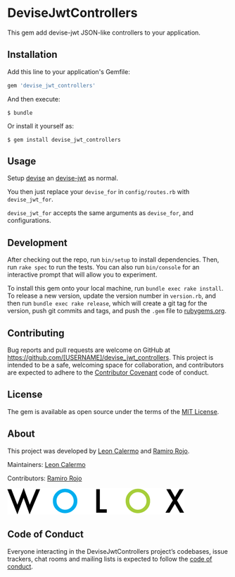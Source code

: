 # DeviseJwtControllers

This gem add devise-jwt JSON-like controllers to your application.

## Installation

Add this line to your application's Gemfile:

```ruby
gem 'devise_jwt_controllers'
```

And then execute:

    $ bundle

Or install it yourself as:

    $ gem install devise_jwt_controllers

## Usage

Setup [devise](https://github.com/plataformatec/devise) an [devise-jwt](https://github.com/waiting-for-dev/devise-jwt) as normal.

You then just replace your `devise_for` in `config/routes.rb` with `devise_jwt_for`.

`devise_jwt_for` accepts the same arguments as `devise_for`, and configurations.

## Development

After checking out the repo, run `bin/setup` to install dependencies. Then, run `rake spec` to run the tests. You can also run `bin/console` for an interactive prompt that will allow you to experiment.

To install this gem onto your local machine, run `bundle exec rake install`. To release a new version, update the version number in `version.rb`, and then run `bundle exec rake release`, which will create a git tag for the version, push git commits and tags, and push the `.gem` file to [rubygems.org](https://rubygems.org).

## Contributing

Bug reports and pull requests are welcome on GitHub at https://github.com/[USERNAME]/devise_jwt_controllers. This project is intended to be a safe, welcoming space for collaboration, and contributors are expected to adhere to the [Contributor Covenant](http://contributor-covenant.org) code of conduct.

## License

The gem is available as open source under the terms of the [MIT License](https://opensource.org/licenses/MIT).

## About
This project was developed by [Leon Calermo](leoncalermo) and [Ramiro Rojo](https://github.com/leoncalermo).

Maintainers: [Leon Calermo](https://github.com/leoncalermo)

Contributors: [Ramiro Rojo](https://github.com/holywyvern)

![Wolox](https://raw.githubusercontent.com/Wolox/press-kit/master/logos/logo_banner.png)

## Code of Conduct

Everyone interacting in the DeviseJwtControllers project’s codebases, issue trackers, chat rooms and mailing lists is expected to follow the [code of conduct](https://github.com/[USERNAME]/devise_jwt_controllers/blob/master/CODE_OF_CONDUCT.md).
